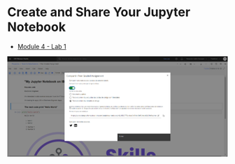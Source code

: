 # Create and Share Your Jupyter Notebook

* [Module 4 - Lab 1](https://cf-courses-data.s3.us.cloud-object-storage.appdomain.cloud/IBMDeveloperSkillsNetwork-DS0105EN-SkillsNetwork/labs/FinalModule_Coursera/Final_Instruction_toolforDS.md.html?origin=www.coursera.org)

![](https://github.com/FacuJulia/IBM-Data-Science-Professional-Certificate/blob/main/Course%202/img/Share_jupyter_notebook.PNG)
